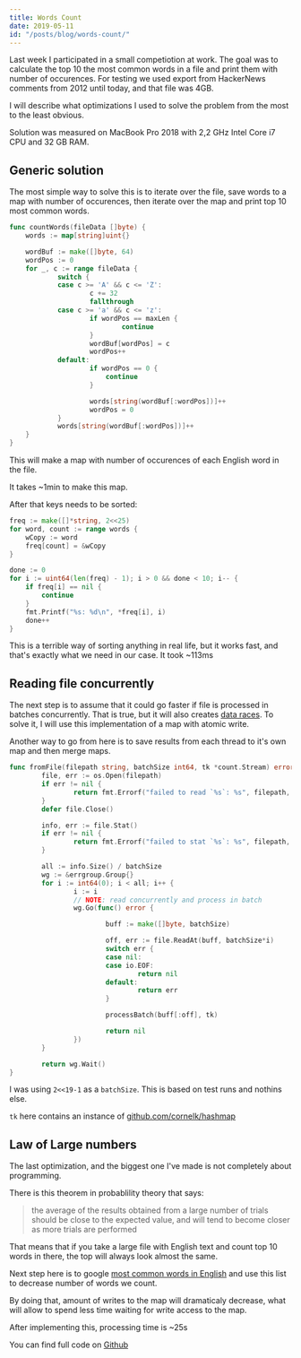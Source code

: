 ```yaml
---
title: Words Count
date: 2019-05-11
id: "/posts/blog/words-count/"
---
```


Last week I participated in a small competiotion at work. The goal was to calculate the
top 10 the most common words in a file and print them with number of occurences. For
testing we used export from HackerNews comments from 2012 until today, and that file
was 4GB.

I will describe what optimizations I used to solve the problem from the most to the least
obvious.

Solution was measured on MacBook Pro 2018 with 2,2 GHz Intel Core i7 CPU and 32 GB RAM.

## Generic solution

The most simple way to solve this is to iterate over the file, save words to a map with
number of occurences, then iterate over the map and print top 10 most common words.

```go
func countWords(fileData []byte) {
    words := map[string]uint{}

    wordBuf := make([]byte, 64)
    wordPos := 0
    for _, c := range fileData {
            switch {
            case c >= 'A' && c <= 'Z':
                    c += 32
                    fallthrough
            case c >= 'a' && c <= 'z':
                    if wordPos == maxLen {
                            continue
                    }
                    wordBuf[wordPos] = c
                    wordPos++
            default:
                    if wordPos == 0 {
                        continue
                    }

                    words[string(wordBuf[:wordPos])]++
                    wordPos = 0
            }
            words[string(wordBuf[:wordPos])]++
    }
}
```

This will make a map with number of occurences of each English word in the file.

It takes ~1min to make this map.

After that keys needs to be sorted:

```go
freq := make([]*string, 2<<25)
for word, count := range words {
    wCopy := word
    freq[count] = &wCopy
}

done := 0
for i := uint64(len(freq) - 1); i > 0 && done < 10; i-- {
    if freq[i] == nil {
        continue
    }
    fmt.Printf("%s: %d\n", *freq[i], i)
    done++
}
```

This is a terrible way of sorting anything in real life, but it works fast, and that's
exactly what we need in our case. It took ~113ms

## Reading file concurrently

The next step is to assume that it could go faster if file is processed in batches
concurrently. That is true, but it will also creates [data races](https://galaiko.rocks/posts/blog/go-data-races/).
To solve it, I will use this implementation of a map with atomic write.

Another way to go from here is to save results from each thread to it's own map and
then merge maps.

```go
func fromFile(filepath string, batchSize int64, tk *count.Stream) error {
        file, err := os.Open(filepath)
        if err != nil {
                return fmt.Errorf("failed to read `%s`: %s", filepath, err)
        }
        defer file.Close()

        info, err := file.Stat()
        if err != nil {
                return fmt.Errorf("failed to stat `%s`: %s", filepath, err)
        }

        all := info.Size() / batchSize
        wg := &errgroup.Group{}
        for i := int64(0); i < all; i++ {
                i := i
                // NOTE: read concurrently and process in batch
                wg.Go(func() error {

                        buff := make([]byte, batchSize)

                        off, err := file.ReadAt(buff, batchSize*i)
                        switch err {
                        case nil:
                        case io.EOF:
                                return nil
                        default:
                                return err
                        }

                        processBatch(buff[:off], tk)

                        return nil
                })
        }

        return wg.Wait()
}
```

I was using `2<<19-1` as a `batchSize`. This is based on test runs and nothins else.

`tk` here contains an instance of [github.com/cornelk/hashmap](https://github.com/cornelk/hashmap/)

## Law of Large numbers

The last optimization, and the biggest one I've made is not completely about programming.

There is this theorem in probablility theory that says:

> the average of the results obtained from a large number of trials should be close
> to the expected value, and will tend to become closer as more trials are performed

That means that if you take a large file with English text and count top 10 words in there,
the top will always look almost the same.

Next step here is to google [most common words in English](https://en.wikipedia.org/wiki/Most_common_words_in_English)
and use this list to decrease number of words we count.

By doing that, amount of writes to the map will dramaticaly decrease, what will allow
to spend less time waiting for write access to the map.

After implementing this, processing time is ~25s

You can find full code on [Github](https://github.com/ngalaiko/words)
